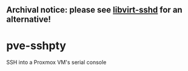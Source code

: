 ## Archival notice: please see [libvirt-sshd](https://github.com/natesales/libvirt-sshd) for an alternative!


# pve-sshpty
SSH into a Proxmox VM's serial console

